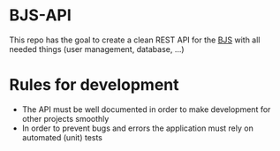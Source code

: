 # BJS-API
This repo has the goal to create a clean REST API for the [BJS](https://www.bundesjugendspiele.de/) with all needed things (user management, database, ...)

# Rules for development
- The API must be well documented in order to make development for other projects smoothly
- In order to prevent bugs and errors the application must rely on automated (unit) tests
